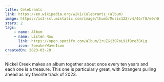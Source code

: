 ```yaml
---
title: Celebrants
link: https://en.wikipedia.org/wiki/Celebrants_(album)
image: https://is3-ssl.mzstatic.com/image/thumb/Music122/v4/46/f8/e0/46f8e03e-8458-565a-5f12-26b4d7479ec8/197187503834.jpg/600x600bb.jpg
stars: 2
tags:
    - name: Album
    - name: Listen Now
      link: https://open.spotify.com/album/2ruZGj3O7oL91f9re3BXLq
      icon: SpeakerWaveIcon
createdOn: 2023-03-20
---
```


Nickel Creek makes an album together about once every ten years and each one is a treasure. This one
is particularly great, with Strangers pulling ahead as my favorite track of 2023.
